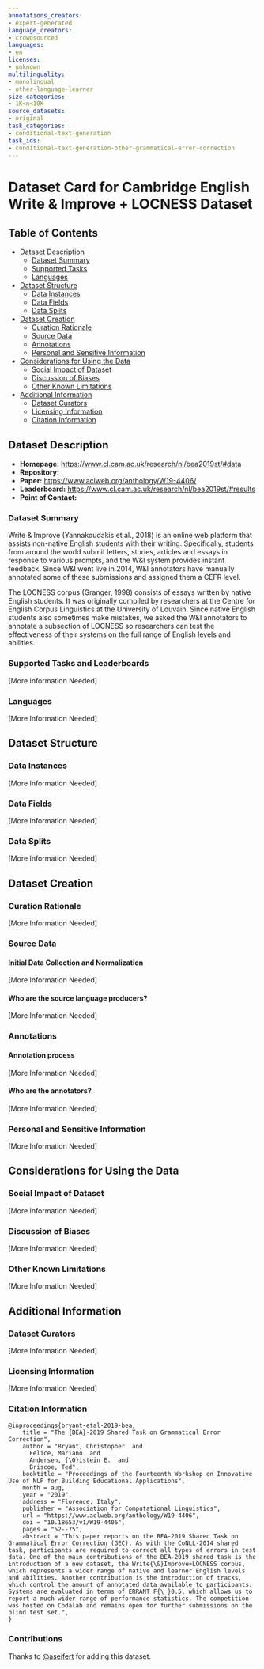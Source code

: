 ```yaml
---
annotations_creators:
- expert-generated
language_creators:
- crowdsourced
languages:
- en
licenses:
- unknown
multilinguality:
- monolingual
- other-language-learner
size_categories:
- 1K<n<10K
source_datasets:
- original
task_categories:
- conditional-text-generation
task_ids:
- conditional-text-generation-other-grammatical-error-correction
---
```


# Dataset Card for Cambridge English Write & Improve + LOCNESS Dataset

## Table of Contents
- [Dataset Description](#dataset-description)
  - [Dataset Summary](#dataset-summary)
  - [Supported Tasks](#supported-tasks-and-leaderboards)
  - [Languages](#languages)
- [Dataset Structure](#dataset-structure)
  - [Data Instances](#data-instances)
  - [Data Fields](#data-instances)
  - [Data Splits](#data-instances)
- [Dataset Creation](#dataset-creation)
  - [Curation Rationale](#curation-rationale)
  - [Source Data](#source-data)
  - [Annotations](#annotations)
  - [Personal and Sensitive Information](#personal-and-sensitive-information)
- [Considerations for Using the Data](#considerations-for-using-the-data)
  - [Social Impact of Dataset](#social-impact-of-dataset)
  - [Discussion of Biases](#discussion-of-biases)
  - [Other Known Limitations](#other-known-limitations)
- [Additional Information](#additional-information)
  - [Dataset Curators](#dataset-curators)
  - [Licensing Information](#licensing-information)
  - [Citation Information](#citation-information)

## Dataset Description

- **Homepage:** https://www.cl.cam.ac.uk/research/nl/bea2019st/#data
- **Repository:**
- **Paper:** https://www.aclweb.org/anthology/W19-4406/
- **Leaderboard:** https://www.cl.cam.ac.uk/research/nl/bea2019st/#results
- **Point of Contact:**

### Dataset Summary

Write & Improve (Yannakoudakis et al., 2018) is an online web platform that assists non-native English students with their writing. Specifically, students from around the world submit letters, stories, articles and essays in response to various prompts, and the W&I system provides instant feedback. Since W&I went live in 2014, W&I annotators have manually annotated some of these submissions and assigned them a CEFR level.

The LOCNESS corpus (Granger, 1998) consists of essays written by native English students. It was originally compiled by researchers at the Centre for English Corpus Linguistics at the University of Louvain. Since native English students also sometimes make mistakes, we asked the W&I annotators to annotate a subsection of LOCNESS so researchers can test the effectiveness of their systems on the full range of English levels and abilities.

### Supported Tasks and Leaderboards

[More Information Needed]

### Languages

[More Information Needed]

## Dataset Structure

### Data Instances

[More Information Needed]

### Data Fields

[More Information Needed]

### Data Splits

[More Information Needed]

## Dataset Creation

### Curation Rationale

[More Information Needed]

### Source Data

#### Initial Data Collection and Normalization

[More Information Needed]

#### Who are the source language producers?

[More Information Needed]

### Annotations

#### Annotation process

[More Information Needed]

#### Who are the annotators?

[More Information Needed]

### Personal and Sensitive Information

[More Information Needed]

## Considerations for Using the Data

### Social Impact of Dataset

[More Information Needed]

### Discussion of Biases

[More Information Needed]

### Other Known Limitations

[More Information Needed]

## Additional Information

### Dataset Curators

[More Information Needed]

### Licensing Information

[More Information Needed]

### Citation Information

```
@inproceedings{bryant-etal-2019-bea,
    title = "The {BEA}-2019 Shared Task on Grammatical Error Correction",
    author = "Bryant, Christopher  and
      Felice, Mariano  and
      Andersen, {\O}istein E.  and
      Briscoe, Ted",
    booktitle = "Proceedings of the Fourteenth Workshop on Innovative Use of NLP for Building Educational Applications",
    month = aug,
    year = "2019",
    address = "Florence, Italy",
    publisher = "Association for Computational Linguistics",
    url = "https://www.aclweb.org/anthology/W19-4406",
    doi = "10.18653/v1/W19-4406",
    pages = "52--75",
    abstract = "This paper reports on the BEA-2019 Shared Task on Grammatical Error Correction (GEC). As with the CoNLL-2014 shared task, participants are required to correct all types of errors in test data. One of the main contributions of the BEA-2019 shared task is the introduction of a new dataset, the Write{\&}Improve+LOCNESS corpus, which represents a wider range of native and learner English levels and abilities. Another contribution is the introduction of tracks, which control the amount of annotated data available to participants. Systems are evaluated in terms of ERRANT F{\_}0.5, which allows us to report a much wider range of performance statistics. The competition was hosted on Codalab and remains open for further submissions on the blind test set.",
}
```

### Contributions

Thanks to [@aseifert](https://github.com/aseifert) for adding this dataset.